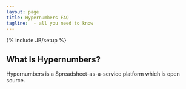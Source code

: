 ```yaml
---
layout: page
title: Hypernumbers FAQ
tagline:  - all you need to know
---
```

{% include JB/setup %}

What Is Hypernumbers?
---------------------

Hypernumbers is a Spreadsheet-as-a-service platform which is open source.